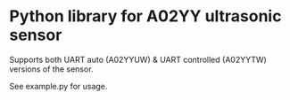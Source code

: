 # Python library for A02YY ultrasonic sensor

Supports both UART auto (A02YYUW) & UART controlled (A02YYTW) versions of the sensor.

See example.py for usage.